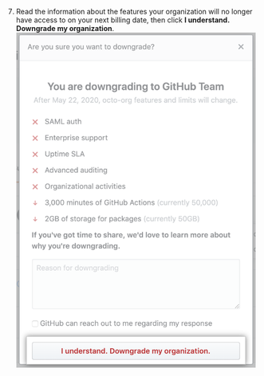 7. Read the information about the features your organization will no longer have access to on your next billing date, then click **I understand. Downgrade my organization**. ![Downgrade button](/assets/images/help/billing/downgrade-confirm-button.png)
